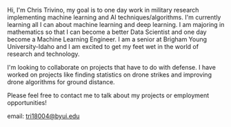 Hi, I'm Chris Trivino, my goal is to one day work  in military research implementing machine learning and AI techniques/algorithms. I'm currently learning all I can about machine learning and deep learning. I am majoring in mathematics so that I can become a better Data Scientist and one day become a Machine Learning Engineer. I am a senior at Brigham Young University-Idaho and I am excited to get my feet wet in the world of research and technology. 

I'm looking to collaborate on projects that have to do with defense. I have worked on projects like finding statistics on drone strikes and improving drone algorithms for ground distance.

Please feel free to contact me to talk about my projects or employment opportunities!

email: tri18004@byui.edu


